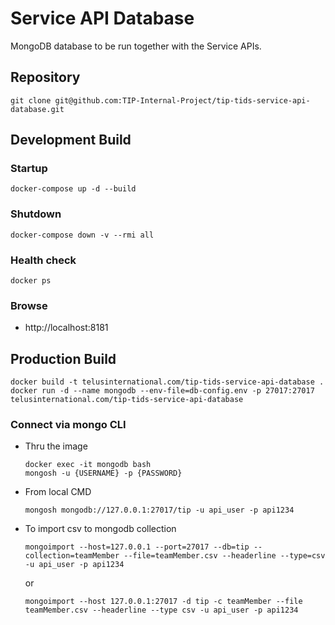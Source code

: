 # Service API Database
MongoDB database to be run together with the Service APIs.

## Repository
```
git clone git@github.com:TIP-Internal-Project/tip-tids-service-api-database.git
```

## Development Build

### Startup
```
docker-compose up -d --build
```

### Shutdown
```
docker-compose down -v --rmi all
```

### Health check
```
docker ps
```

### Browse
- http://localhost:8181


## Production Build
```
docker build -t telusinternational.com/tip-tids-service-api-database .
docker run -d --name mongodb --env-file=db-config.env -p 27017:27017 telusinternational.com/tip-tids-service-api-database
```

### Connect via mongo CLI
- Thru the image
  ```
  docker exec -it mongodb bash
  mongosh -u {USERNAME} -p {PASSWORD}
  ```
- From local CMD
  ```
  mongosh mongodb://127.0.0.1:27017/tip -u api_user -p api1234
  ```
- To import csv to mongodb collection
  ```
  mongoimport --host=127.0.0.1 --port=27017 --db=tip --collection=teamMember --file=teamMember.csv --headerline --type=csv -u api_user -p api1234
  ```
  or
  ```
  mongoimport --host 127.0.0.1:27017 -d tip -c teamMember --file teamMember.csv --headerline --type csv -u api_user -p api1234
  ```